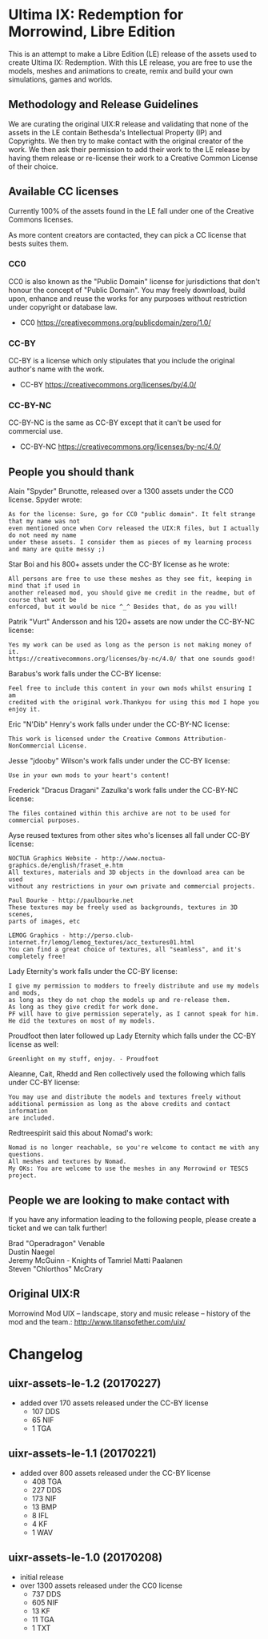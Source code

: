 # Ultima IX: Redemption for Morrowind, Libre Edition

This is an attempt to make a Libre Edition (LE) release of the assets used to create
Ultima IX: Redemption. With this LE release, you are free to use the models, meshes and animations
to create, remix and build your own simulations, games and worlds.

## Methodology and Release Guidelines

We are curating the original UIX:R release and validating that none of the assets in the LE contain
Bethesda's Intellectual Property (IP) and Copyrights. We then try to make contact with the original
creator of the work. We then ask their permission to add their work to the LE release by having them
release or re-license their work to a Creative Common License of their choice.

## Available CC licenses

Currently 100% of the assets found in the LE fall under one of the Creative Commons licenses.

As more content creators are contacted, they can pick a CC license that bests suites them.

### CC0
CC0 is also known as the "Public Domain" license for jurisdictions that don't honour the concept 
of "Public Domain". You may freely download, build upon, enhance and reuse the works for any
purposes without restriction under copyright or database law.

  - CC0 https://creativecommons.org/publicdomain/zero/1.0/
  
### CC-BY
CC-BY is a license which only stipulates that you include the original author's name with
the work.

  - CC-BY https://creativecommons.org/licenses/by/4.0/

### CC-BY-NC
CC-BY-NC is the same as CC-BY except that it can't be used for commercial use.

  - CC-BY-NC https://creativecommons.org/licenses/by-nc/4.0/

## People you should thank

Alain "Spyder" Brunotte, released over a 1300 assets under the CC0 license. Spyder wrote:

    As for the license: Sure, go for CC0 "public domain". It felt strange that my name was not
    even mentioned once when Corv released the UIX:R files, but I actually do not need my name
    under these assets. I consider them as pieces of my learning process and many are quite messy ;)

Star Boi and his 800+ assets under the CC-BY license as he wrote:

    All persons are free to use these meshes as they see fit, keeping in mind that if used in
    another released mod, you should give me credit in the readme, but of course that wont be
    enforced, but it would be nice ^_^ Besides that, do as you will!

Patrik "Vurt" Andersson and his 120+ assets are now under the CC-BY-NC license:
    
    Yes my work can be used as long as the person is not making money of it.
    https://creativecommons.org/licenses/by-nc/4.0/ that one sounds good!

Barabus's work falls under the CC-BY license:

    Feel free to include this content in your own mods whilst ensuring I am 
    credited with the original work.Thankyou for using this mod I hope you 
    enjoy it.

Eric "N'Dib" Henry's work falls under under the CC-BY-NC license:

    This work is licensed under the Creative Commons Attribution-NonCommercial License.

Jesse "jdooby" Wilson's work falls under under the CC-BY license:

    Use in your own mods to your heart's content!

Frederick "Dracus Dragani" Zazulka's work falls under the CC-BY-NC license:

    The files contained within this archive are not to be used for commercial purposes.
    
Ayse reused textures from other sites who's licenses all fall under CC-BY license:

    NOCTUA Graphics Website - http://www.noctua-graphics.de/english/fraset_e.htm
    All textures, materials and 3D objects in the download area can be used
    without any restrictions in your own private and commercial projects.

    Paul Bourke - http://paulbourke.net
    These textures may be freely used as backgrounds, textures in 3D scenes,
    parts of images, etc

    LEMOG Graphics - http://perso.club-internet.fr/lemog/lemog_textures/acc_textures01.html
    You can find a great choice of textures, all "seamless", and it's completely free!

Lady Eternity's work falls under the CC-BY license:

    I give my permission to modders to freely distribute and use my models and mods,
    as long as they do not chop the models up and re-release them.
    As long as they give credit for work done.
    PF will have to give permission seperately, as I cannot speak for him.
    He did the textures on most of my models.

Proudfoot then later followed up Lady Eternity which falls under the CC-BY license as well:

    Greenlight on my stuff, enjoy. - Proudfoot

Aleanne, Cait, Rhedd and Ren collectively used the following which falls under CC-BY license:

    You may use and distribute the models and textures freely without
    additional permission as long as the above credits and contact information
    are included.

Redtreespirit said this about Nomad's work:

    Nomad is no longer reachable, so you're welcome to contact me with any questions.
    All meshes and textures by Nomad.
    My OKs: You are welcome to use the meshes in any Morrowind or TESCS project.

## People we are looking to make contact with

If you have any information leading to the following people, please create a ticket and we can
talk further!

Brad "Operadragon" Venable  
Dustin Naegel  
Jeremy McGuinn - Knights of Tamriel
Matti Paalanen  
Steven "Chlorthos" McCrary  

## Original UIX:R

Morrowind Mod UIX – landscape, story and music release – history of the mod and the team.:
http://www.titansofether.com/uix/

# Changelog

## uixr-assets-le-1.2 (20170227)
  - added over 170 assets released under the CC-BY license
    - 107 DDS
    - 65 NIF
    - 1 TGA

## uixr-assets-le-1.1 (20170221)
  - added over 800 assets released under the CC-BY license
    - 408 TGA
    - 227 DDS
    - 173 NIF
    - 13 BMP
    - 8 IFL
    - 4 KF
    - 1 WAV

## uixr-assets-le-1.0 (20170208)
  - initial release
  - over 1300 assets released under the CC0 license
    - 737 DDS
    - 605 NIF
    - 13 KF
    - 11 TGA
    - 1 TXT
